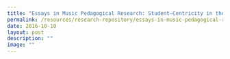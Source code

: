 ```yaml
---
title: "Essays in Music Pedagogical Research: Student–Centricity in the 21st Century"
permalink: /resources/research-repository/essays-in-music-pedagogical-research/
date: 2016-10-10
layout: post
description: ""
image: ""
---
```

